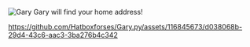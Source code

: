 ![Gary](https://github.com/Hatboxforses/Gary.py/assets/116845673/55af812d-65f3-4119-99ed-4f0e897dcb8f) Gary will find your home address! 

https://github.com/Hatboxforses/Gary.py/assets/116845673/d038068b-29d4-43c6-aac3-3ba276b4c342
